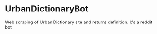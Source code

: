 # UrbanDictionaryBot
Web scraping of Urban Dictionary site and returns definition. It's a reddit bot
